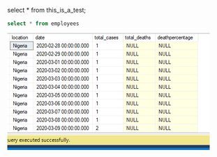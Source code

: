 select * from this_is_a_test;
```sql
select * from employees
```
![text](https://github.com/nzehh/Portfolio/blob/main/New%20folder/text.PNG)
